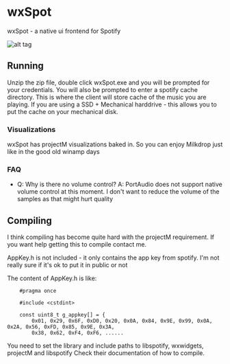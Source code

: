 # wxSpot
wxSpot - a native ui frontend for Spotify

![alt tag](http://vps188527.ovh.net/~viktor/wxSpot/wxSpot%20screenshot%202.png)

## Running

Unzip the zip file, double click wxSpot.exe and you will be prompted for your credentials.
You will also be prompted to enter a spotify cache directory. This is where the client will store cache
of the music you are playing. If you are using a SSD + Mechanical harddrive - this allows you to put
the cache on your mechanical disk.

### Visualizations

wxSpot has projectM visualizations baked in. So you can enjoy Milkdrop just like in the good old winamp days

### FAQ

* Q: Why is there no volume control? A: PortAudio does not support native volume control at this moment.
I don't want to reduce the volume of the samples as that might hurt quality



## Compiling

I think compiling has become quite hard with the projectM requirement. If you want help getting this to compile
contact me.

AppKey.h is not included - it only contains the app key from spotify. I'm not really sure if it's ok to put
it in public or not


The content of AppKey.h is like:

        #pragma once
        
        #include <cstdint>
        
        const uint8_t g_appkey[] = {
        	0x01, 0x29, 0x6F, 0xD0, 0x20, 0x0A, 0x84, 0x9E, 0x99, 0x0A, 0x2A, 0x56, 0xFD, 0x85, 0x9E, 0x3A,
        	0x38, 0x62, 0xF4, 0xF6, ......
	
You need to set the library and include paths to libspotify, wxwidgets, projectM and libspotify
Check their documentation of how to compile.
